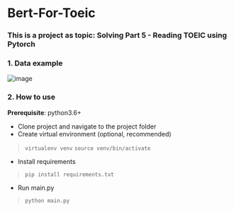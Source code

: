 # Bert-For-Toeic

### This is a project as topic: Solving Part 5 - Reading TOEIC using Pytorch
### 1. Data example

![image](https://user-images.githubusercontent.com/25000291/118369803-057f0400-b5cf-11eb-8c7a-3542887a4eba.png)

### 2. How to use
  **Prerequisite**: python3.6+
  - Clone project and navigate to the project folder
  - Create virtual environment (optional, recommended)
   > ```virtualenv venv```
   > ```source venv/bin/activate```
  - Install requirements
   > ```pip install requirements.txt```
  - Run main.py
   >```python main.py```
